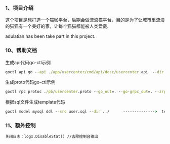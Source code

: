 ### 1、项目介绍
这个项目是想打造一个猫咖平台，后期会做流浪猫平台，目的是为了让城市里流浪的猫猫有一个美好的家，让每个猫猫都能被人类爱戴.

adulatian has been take part in this project.


### 10、帮助文档

生成api代码go-ctl示例

```cmd
goctl api go --api ./app/usercenter/cmd/api/desc/usercenter.api  --dir ./app/usercenter/cmd/api -style gozero
```

生成proto代码go-ctl示例

```cmd
goctl rpc protoc ./pb/usercenter.proto --go_out=. --go-grpc_out=. --zrpc_out=. -style goZero     
```


根据sql文件生成template代码
```cmd
goctl model mysql ddl --src user.sql --dir ../      -------------->  template: go init template #获取原始模板
```


### 11、额外控制
```cmd
关闭日志：logx.DisableStat() //去除控制台输出
```
